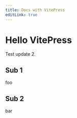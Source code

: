 ```yaml
---
title: Docs with VitePress
editLink: true
---
```



# Hello VitePress

Test update 2.

## Sub 1

foo

## Sub 2

bar


